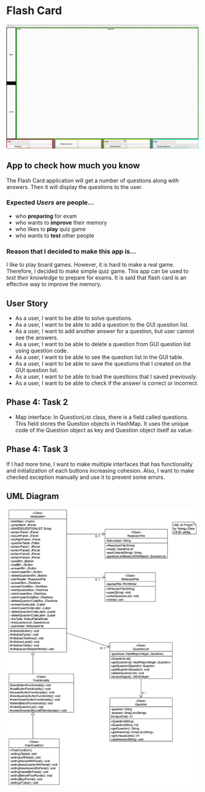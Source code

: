 # Flash Card

<img width=800 src="result.gif">

## App to check how much you know

The Flash Card application will get a number of questions along with answers. Then it will display the questions to the
user.

### Expected *Users* are people...

- who **preparing** for exam
- who wants to **improve** their memory
- who likes to **play** quiz game
- who wants to **test** other people

### Reason that I decided to make this app is...

I like to play board games. However, it is hard to make a real game. Therefore, I decided to make simple quiz game. This
app can be used to *test their knowledge* to prepare for exams. It is said that flash card is an effective way to
improve the memory.

## User Story

- As a user, I want to be able to solve questions.
- As a user, I want to be able to add a question to the GUI question list.
- As a user, I want to add another answer for a question, but user cannot see the answers.
- As a user, I want to be able to delete a question from GUI question list using question code.
- As a user, I want to be able to see the question list in the GUI table.
- As a user, I want to be able to save the questions that I created on the GUI question list.
- As a user, I want to be able to load the questions that I saved previously.
- As a user, I want to be able to check if the answer is correct or incorrect.

## Phase 4: Task 2

- Map interface: In QuestionList class, there is a field called questions. This field stores the Question objects in
  HashMap. It uses the unique code of the Question object as key and Question object itself as value.

## Phase 4: Task 3

If I had more time, I want to make multiple interfaces that has functionality and initialization of each buttons
increasing cohesion. Also, I want to make checked exception manually and use it to prevent some errors.

## UML Diagram
![UML diagram](UML.png)

